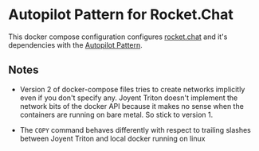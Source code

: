 # Autopilot Pattern for Rocket.Chat

This docker compose configuration configures [rocket.chat](https://rocket.chat/)
and it's dependencies with the [Autopilot Pattern](http://autopilotpattern.io/).

## Notes

* Version 2 of docker-compose files tries to create networks implicitly even if
you don't specify any. Joyent Triton doesn't implement the network bits of the
docker API because it makes no sense when the containers are running on bare
metal.  So stick to version 1.

* The `COPY` command behaves differently with respect to trailing slashes
between Joyent Triton and local docker running on linux
